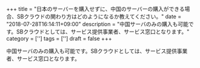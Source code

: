 +++
title = "日本のサーバーを購入せずに、中国のサーバーの購入ができる場合、SBクラウドの関わり方はどのようになるか教えてください。"
date = "2018-07-28T16:14:11+09:00"
description = "中国サーバのみの購入も可能です。SBクラウドとしては、サービス提供事業者、サービス窓口となります。"
category = ['']
tags = ['']
draft = false
+++

中国サーバのみの購入も可能です。SBクラウドとしては、サービス提供事業者、サービス窓口となります。
